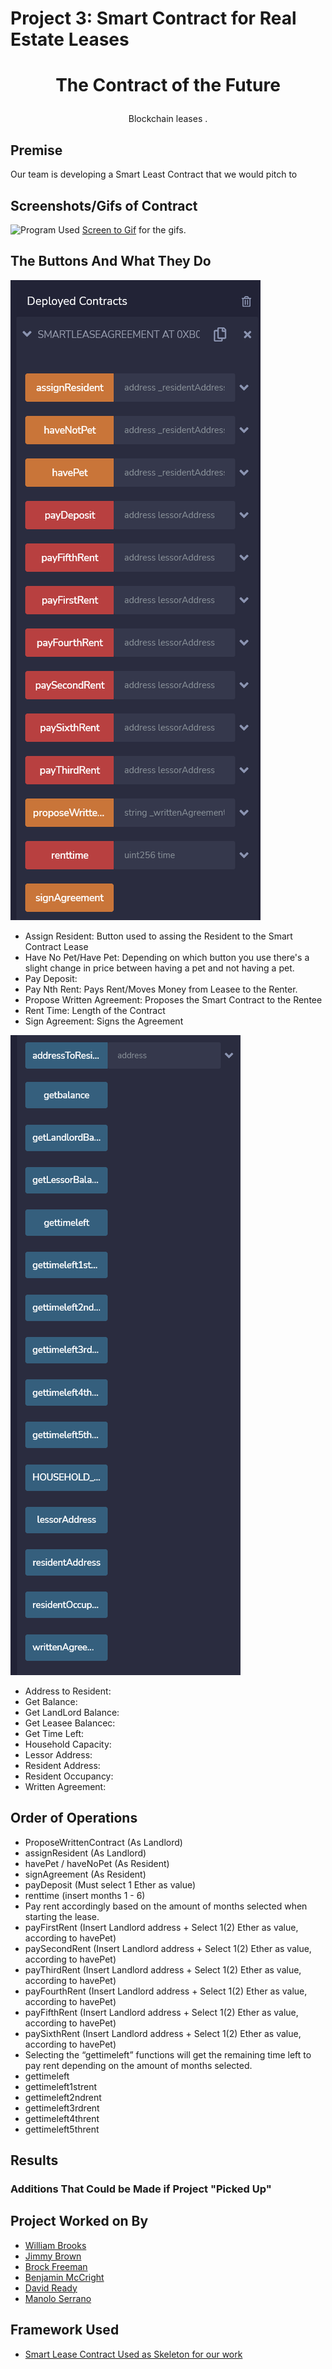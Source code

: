# Project 3: Smart Contract for Real Estate Leases

# <p align="center"> The Contract of the Future </p>
  <p align="center"> Blockchain leases  . </p>

## Premise
Our team is developing a Smart Least Contract that we would pitch to 


## Screenshots/Gifs of Contract

![Program](Images/SmartLeaseFinalCode.gif)
Used [Screen to Gif](https://www.screentogif.com/) for the gifs.



## The Buttons And What They Do
![ContractPartOne](Images/ContractButtonsPartOne.png)
* Assign Resident: Button used to assing the Resident to the Smart Contract Lease
* Have No Pet/Have Pet: Depending on which button you use there's a slight change in price between having a pet and not having a pet.
* Pay Deposit: 
* Pay Nth Rent: Pays Rent/Moves Money from Leasee to the Renter. 
* Propose Written Agreement: Proposes the Smart Contract to the Rentee 
* Rent Time: Length of the Contract 
* Sign Agreement: Signs the Agreement 


![ContractPartTwo](Images/ContractButtonsPartTwo.png)
* Address to Resident: 
* Get Balance:
* Get LandLord Balance: 
* Get Leasee Balancec: 
* Get Time Left: 
* Household Capacity: 
* Lessor Address:
* Resident Address: 
* Resident Occupancy: 
* Written Agreement: 

## Order of Operations
* ProposeWrittenContract (As Landlord)
* assignResident (As Landlord)
* havePet / haveNoPet (As Resident)
* signAgreement (As Resident)
* payDeposit (Must select 1 Ether as value)
* renttime (insert months 1 - 6)
* Pay rent accordingly based on the amount of months selected when starting the lease.
* payFirstRent (Insert Landlord address + Select 1(2) Ether as value, according to havePet)
* paySecondRent (Insert Landlord address + Select 1(2) Ether as value, according to havePet)
* payThirdRent (Insert Landlord address + Select 1(2) Ether as value, according to havePet)
* payFourthRent (Insert Landlord address + Select 1(2) Ether as value, according to havePet)
* payFifthRent (Insert Landlord address + Select 1(2) Ether as value, according to havePet)
* paySixthRent (Insert Landlord address + Select 1(2) Ether as value, according to havePet)
* Selecting the “gettimeleft” functions will get the remaining time left to pay rent depending on the amount of months selected.
* gettimeleft
* gettimeleft1strent
* gettimeleft2ndrent
* gettimeleft3rdrent
* gettimeleft4thrent
* gettimeleft5thrent

## Results

### Additions That Could be Made if Project "Picked Up"

 


## Project Worked on By
* [William Brooks](https://github.com/Wil-bro0824)
* [Jimmy Brown](https://github.com/jbrown2155)
* [Brock Freeman](https://github.com/Bfree22)
* [Benjamin McCright](https://github.com/BenMcCright)
* [David Ready](https://github.com/CrusadingGroundhog)
* [Manolo Serrano](https://github.com/InfluxVC)

## Framework Used
* [Smart Lease Contract Used as Skeleton for our work](https://github.com/SmartLease/Ethereum/blob/master/contracts/smartleasefactory.sol)
